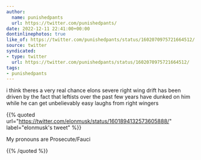 ```yaml
---
author:
  name: punishedpants
  url: https://twitter.com/punishedpants/
date: 2022-12-11 22:41:00+00:00
dontinlinephotos: true
like_of: https://twitter.com/punishedpants/status/1602070975721664512/
source: twitter
syndicated:
- type: twitter
  url: https://twitter.com/punishedpants/status/1602070975721664512/
tags:
- punishedpants
---
```


i think theres a very real chance elons severe right wing drift has been driven by the fact that leftists over the past few years have dunked on him while he can get unbelievably easy laughs from right wingers 

{{% quoted url="https://twitter.com/elonmusk/status/1601894132573605888/" label="elonmusk's tweet" %}}

My pronouns are Prosecute/Fauci

{{% /quoted %}}